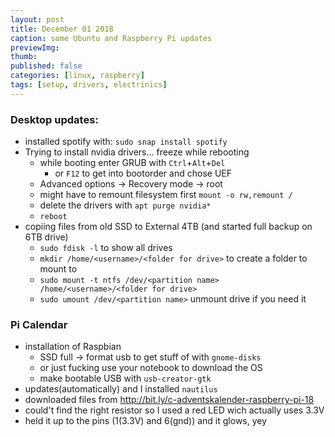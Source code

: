 ```yaml
---
layout: post
title: December 01 2018
caption: some Ubuntu and Raspberry Pi updates
previewImg:
thumb:
published: false
categories: [linux, raspberry]
tags: [setup, drivers, electrinics]
---
```


### Desktop updates:
* installed spotify with: `sudo snap install spotify`
* Trying to install nvidia drivers... freeze while rebooting
	* while booting enter GRUB with `Ctrl`+`Alt`+`Del`
		* or `F12` to get into bootorder and chose UEF
	* Advanced options -> Recovery mode -> root
	* might have to remount filesystem first `mount -o rw,remount /`
	* delete the drivers with `apt purge nvidia*`
	* `reboot` 
* copiing files from old SSD to External 4TB (and started full backup on 6TB drive)
	* `sudo fdisk -l` to show all drives
	* `mkdir /home/<username>/<folder for drive>` to create a folder to mount to
	* `sudo mount -t ntfs /dev/<partition name> /home/<username>/<folder for drive>`
	* `sudo umount /dev/<partition name>` unmount drive if you need it  

### Pi Calendar
* installation of Raspbian
	* SSD full -> format usb to get stuff of with `gnome-disks`
	* or just fucking use your notebook to download the OS
	* make bootable USB with `usb-creator-gtk`
* updates(automatically) and I installed `nautilus`
* downloaded files from http://bit.ly/c-adventskalender-raspberry-pi-18
* could't find the right resistor so I used a red LED wich actually uses 3.3V
* held it up to the pins (1(3.3V) and 6(gnd)) and it glows, yey
